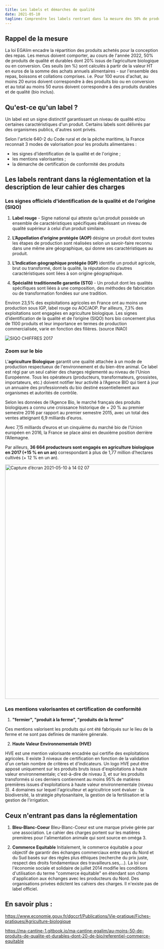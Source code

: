 ```yaml
---
title: Les labels et démarches de qualité
date: 2021-05-10
tagline: Comprendre les labels rentrant dans la mesure des 50% de produits de qualité et durable
---
```


## Rappel de la mesure

La loi EGAlim encadre la répartition des produits achetés pour la conception des repas. Les menus doivent comporter, au cours de l'année 2022, 50% de produits de qualité et durables dont 20% issus de l’agriculture biologique ou en conversion. Ces seuils (en %) sont calculés à partir de la valeur HT en euros de la somme des achats annuels alimentaires - sur l'ensemble des repas, boissons et collations comprises. i.e. Pour 100 euros d'achat, au moins 20 euros doivent correspondre à des produits bio ou en conversion et au total au moins 50 euros doivent correspondre à des produits durables et de qualité (bio inclus).

## Qu'est-ce qu'un label ? 

Un label est un signe distinctif garantissant un niveau de qualité et/ou certaines caractéristiques d'un produit. Certains labels sont délivrés par des organismes publics, d'autres sont privés.

Selon l'article 640-2 du Code rural et de la pêche maritime, la France reconnait 3 modes de valorisation pour les produits alimentaires : 
- les signes d'identification de la qualité et de l'origine ;
- les mentions valorisantes ;
- la démarche de certification de conformité des produits

## Les labels rentrant dans la réglementation et la description de leur cahier des charges

### Les signes officiels d'identification de la qualité et de l'origine (SIQO)

1. __Label rouge__ - Signe national qui atteste qu’un produit possède un ensemble de caractéristiques spécifiques établissant un niveau de qualité supérieur à celui d’un produit similaire.

2. __L’Appellation d’origine protégée (AOP)__ désigne un produit dont toutes les étapes de production sont réalisées selon un savoir-faire reconnu dans une même aire géographique, qui donne ses caractéristiques au produit.

3. __L’Indication géographique protégée (IGP)__ identifie un produit agricole, brut ou transformé, dont la qualité, la réputation ou d’autres caractéristiques sont liées à son origine géographique.

4. __Spécialité traditionnelle garantie (STG)__ - Un produit dont les qualités spécifiques sont liées à une composition, des méthodes de fabrication ou de transformation fondées sur une tradition.

Environ 23,5% des exploitations agricoles en France ont au moins une production sous IGP, label rouge ou AOC/AOP. Par ailleurs, 7,3% des exploitations sont engagées en agriculture biologique.
Les signes d’identification de la qualité et de l’origine (SIQO) hors bio concernent plus de 1100 produits et leur importance en termes de production commercialisée, varie en fonction des filières. (source INAO)

![SIQO CHIFFRES 2017](https://user-images.githubusercontent.com/36134318/117655282-255d9480-b197-11eb-8d4d-6c97a0ace43a.jpeg)


### Zoom sur le bio

L'__agriculture Biologique__ garantit une qualité attachée à un mode de production respectueux de l'environnement et du bien-être animal. Ce label est régi par un seul cahier des charges réglementé au niveau de l'Union Européenne.
Tous les opérateurs (producteurs, transformateurs, grossistes, importateurs, etc.) doivent notifier leur activité à l’Agence BIO qui tient à jour un annuaire des professionnels du bio destiné essentiellement aux organismes et autorités de contrôle.

Selon les données de l’Agence Bio, le marché français des produits biologiques a connu une croissance historique de + 20 % au premier semestre 2016 par rapport au premier semestre 2015, avec un total des ventes atteignant 6,9 milliards d’euros.

Avec 7,15 milliards d’euros et un cinquième du marché bio de l’Union européen en 2016, la France se place ainsi en deuxième position derrière l’Allemagne.

Par ailleurs, __36 664 producteurs sont engagés en agriculture biologique en 2017 (+15 % en un an)__ correspondant à plus de 1,77 million d’hectares cultivés (+ 12 % en un an). 

<img width="766" alt="Capture d’écran 2021-05-10 à 14 02 07" src="https://user-images.githubusercontent.com/36134318/117656238-66a27400-b198-11eb-839b-41064326e587.png">


### Les mentions valorisantes et certification de conformité

1. __"fermier", "produit à la ferme", "produits de la ferme"__

Ces mentions valorisent les produits qui ont été fabriqués sur le lieu de la ferme et ne sont pas definies de manière génerale. 

2. __Haute Valeur Environnementale (HVE)__

HVE est une mention valorisante encadrée qui certifie des exploitations agricoles. Il existe 3 niveaux de certification en fonction de la validation d'un certain nombre de critères et d'indicateurs. 
Un logo HVE peut être apposé uniquement sur les produits bruts issus d'exploitations à haute valeur environnementale; c'est-à-dire de niveau 3, et sur les produits transformés si ces derniers contiennent au moins 95% de matières premières issues d'exploitations à haute valeur environnementale (niveau 3).
4 domaines sur lequel l'agriculteur et agricultrice sont évaluer : la biodiversité, la stratégie phytosanitaire, la gestion de la fertilisation et la gestion de l'irrigation.


## Ceux n'entrant pas dans la réglementation

1. __Bleu-Blanc-Coeur__
Bleu-Blanc-Coeur est une marque privée gérée par une association. Le cahier des charges portent sur les matières premières pour l'alimentation animale qui sont source en oméga 3. 

2. __Commerce Equitable__
Initialement, le commerce équitable a pour objectif de garantir des échanges commerciaux entre pays du Nord et du Sud basés sur des règles plus éthiques (recherche du prix juste, respect des droits fondamentaux des travailleurs.ses,...).
La loi sur l'économie sociale et solidaire de juillet 2014 modifie les conditions d'utilisation du terme "commerce équitable" en étendant son champ d'application aux échanges avec les producteurs du Nord. 
Des organisations privées édictent les cahiers des charges. Il n'existe pas de label officiel.

## En savoir plus : 

https://www.economie.gouv.fr/dgccrf/Publications/Vie-pratique/Fiches-pratiques/Agriculture-biologique

https://ma-cantine-1.gitbook.io/ma-cantine-egalim/au-moins-50-de-produits-de-qualite-et-durables-dont-20-de-bio/referentiel-commerce-equitable
